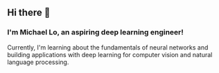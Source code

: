 ## Hi there 👋 
### I'm Michael Lo, an aspiring deep learning engineer!

Currently, I'm learning about the fundamentals of neural networks and building applications with deep learning for computer vision and natural language processing.
